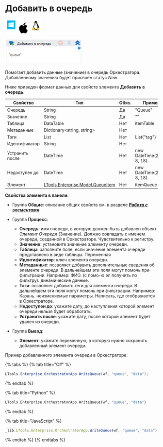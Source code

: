 # Добавить в очередь

![](<../../../../.gitbook/assets/image (100) (1) (1) (1) (2) (84).png>)

![](<../../../../.gitbook/assets/image (375).png>)

Помогает добавить данные (значение) в очередь Оркестратора. Добавленному значению будет присвоен статус *New*.

Ниже приведен формат данных для свойств элемента **Добавить в очередь**.

| Свойство   | Тип    | Обяз.  | Пример 
| ---------- | ------ | ------ | ------
| Очередь    | String | Да     | "Queue"
| Значение   | String | Да     | ""
| Таблица    | DataTable | Нет | itemTable
| Метаданные | Dictionary<string, string> | Нет |
| Тэги       | List<string> | Нет | List<String>{"tag"}
| Идентификатор | String | Нет | 
| Устранить после | DateTime | Нет | new DateTime(2010, 8, 18)
| Недоступен до | DateTime   | Нет | new DateTime(2010, 8, 18)
| Элемент    | [LTools.Enterprise.Model.QueueItem](https://docs.primo-rpa.ru/primo-rpa/g_elements/osnovnye-elementy/orkestrator/els_queues/datatypes) | Нет | itemQueue

**Свойства элемента в панели**:

* Группа **Общие**: описание общих свойств см. в разделе [_**Работа с элементами**_](https://docs.primo-rpa.ru/primo-rpa/primo-studio/process/elements).
* Группа **Процесс**:   

  * **Очередь**: имя очереди, в которую должен быть добавлен объект *Элемент Очереди* (Значение). Должно совпадать с именем очереди, созданной в Оркестраторе. Чувствительно к регистру.
  * **Значение**: установите значение элементу очереди.
  * **Таблица**: заполните поле, если значение элемента очереди представлено в виде таблицы. Переменная
  * **Идентификатор**: ключ элемента очереди.
  * **Метаданные**: позволяет добавить дополнительные сведения об элементе очереди. В дальнейшем эти поля могут помочь при фильтрации. Например: ФИО. (с помо-ю эл получить по фильтру). динамические данные.
  * **Тэги**: позволяет добавить теги для элемента очереди. В дальнейшем эти поля могут помочь при фильтрации. Например: Казань. неизменяемые параметры. Написать, где отображается в Оркестраторе.
  * **Недоступен до**: укажите дату, до наступления которой элемент очереди нельзя будет обработать. 
  * **Устранить после**: укажите дату, после которой элемент будет удален из очереди.
* Группа **Вывод**:

  * **Элемент**: укажите переменную, в которую нужно сохранить добавленный элемент очереди. 

Пример добавленного элемента очереди в Оркестраторе:
 
 

{% tabs %}
{% tab title="C#" %}
```csharp
LTools.Enterprise.OrchestratorApp.WriteQueue(wf, "queue", "data");
```
{% endtab %}

{% tab title="Python" %}
```python
LTools.Enterprise.OrchestratorApp.WriteQueue(wf, "queue", "data")
```
{% endtab %}

{% tab title="JavaScript" %}
```javascript
_lib.LTools.Enterprise.OrchestratorApp.WriteQueue(wf, "queue", "data");
```
{% endtab %}
{% endtabs %}
